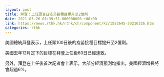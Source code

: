 ```yaml
---
layout: post
title: 拜登：上任頭百日疫苗接種目標升至2億劑
date: 2021-03-26 01:39:51.000000000 +08:00
link: https://news.rthk.hk/rthk/ch/component/k2/1582645-20210326.htm
categories: rthk
---
```


美國總統拜登表示，上任頭100日後的疫苗接種目標提升至2億劑。

美國去年12月定下的目標在拜登上任後60日已經達致。

另外，拜登在上任後首次記者會上表示，大部分經濟預測均指出，美國經濟增長將會超過6%。
